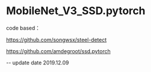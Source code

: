 # MobileNet_V3_SSD.pytorch
code based：

https://github.com/songwsx/steel-detect

https://github.com/amdegroot/ssd.pytorch

-- update date 2019.12.09